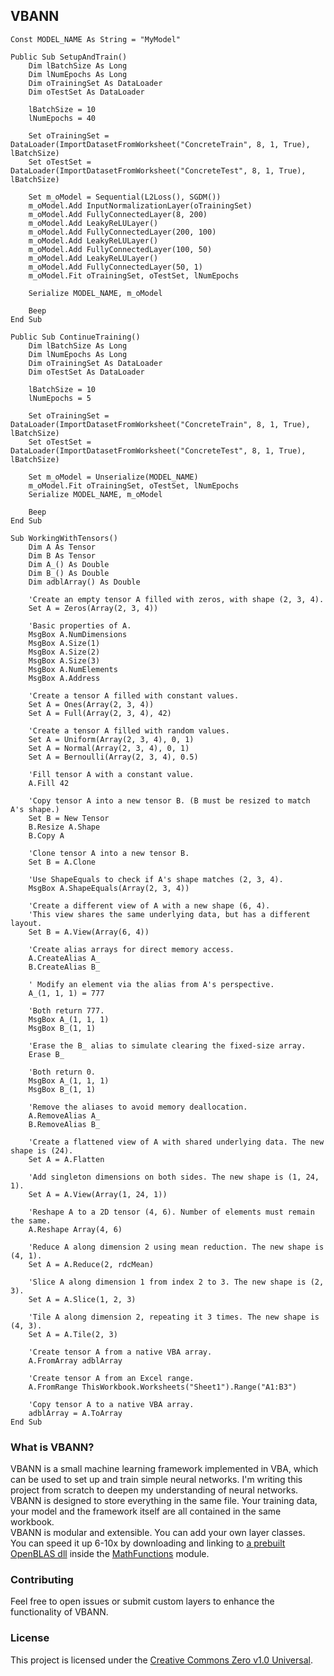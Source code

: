 ## VBANN

```vba
Const MODEL_NAME As String = "MyModel"

Public Sub SetupAndTrain()
    Dim lBatchSize As Long
    Dim lNumEpochs As Long
    Dim oTrainingSet As DataLoader
    Dim oTestSet As DataLoader

    lBatchSize = 10
    lNumEpochs = 40

    Set oTrainingSet = DataLoader(ImportDatasetFromWorksheet("ConcreteTrain", 8, 1, True), lBatchSize)
    Set oTestSet = DataLoader(ImportDatasetFromWorksheet("ConcreteTest", 8, 1, True), lBatchSize)

    Set m_oModel = Sequential(L2Loss(), SGDM())
    m_oModel.Add InputNormalizationLayer(oTrainingSet)
    m_oModel.Add FullyConnectedLayer(8, 200)
    m_oModel.Add LeakyReLULayer()
    m_oModel.Add FullyConnectedLayer(200, 100)
    m_oModel.Add LeakyReLULayer()
    m_oModel.Add FullyConnectedLayer(100, 50)
    m_oModel.Add LeakyReLULayer()
    m_oModel.Add FullyConnectedLayer(50, 1)
    m_oModel.Fit oTrainingSet, oTestSet, lNumEpochs

    Serialize MODEL_NAME, m_oModel

    Beep
End Sub

Public Sub ContinueTraining()
    Dim lBatchSize As Long
    Dim lNumEpochs As Long
    Dim oTrainingSet As DataLoader
    Dim oTestSet As DataLoader

    lBatchSize = 10
    lNumEpochs = 5

    Set oTrainingSet = DataLoader(ImportDatasetFromWorksheet("ConcreteTrain", 8, 1, True), lBatchSize)
    Set oTestSet = DataLoader(ImportDatasetFromWorksheet("ConcreteTest", 8, 1, True), lBatchSize)

    Set m_oModel = Unserialize(MODEL_NAME)
    m_oModel.Fit oTrainingSet, oTestSet, lNumEpochs
    Serialize MODEL_NAME, m_oModel

    Beep
End Sub

Sub WorkingWithTensors()
    Dim A As Tensor
    Dim B As Tensor
    Dim A_() As Double
    Dim B_() As Double
    Dim adblArray() As Double
    
    'Create an empty tensor A filled with zeros, with shape (2, 3, 4).
    Set A = Zeros(Array(2, 3, 4))
    
    'Basic properties of A.
    MsgBox A.NumDimensions
    MsgBox A.Size(1)
    MsgBox A.Size(2)
    MsgBox A.Size(3)
    MsgBox A.NumElements
    MsgBox A.Address
    
    'Create a tensor A filled with constant values.
    Set A = Ones(Array(2, 3, 4))
    Set A = Full(Array(2, 3, 4), 42)
    
    'Create a tensor A filled with random values.
    Set A = Uniform(Array(2, 3, 4), 0, 1)
    Set A = Normal(Array(2, 3, 4), 0, 1)
    Set A = Bernoulli(Array(2, 3, 4), 0.5)
    
    'Fill tensor A with a constant value.
    A.Fill 42

    'Copy tensor A into a new tensor B. (B must be resized to match A's shape.)
    Set B = New Tensor
    B.Resize A.Shape
    B.Copy A
    
    'Clone tensor A into a new tensor B.
    Set B = A.Clone
    
    'Use ShapeEquals to check if A's shape matches (2, 3, 4).
    MsgBox A.ShapeEquals(Array(2, 3, 4))
    
    'Create a different view of A with a new shape (6, 4).
    'This view shares the same underlying data, but has a different layout.
    Set B = A.View(Array(6, 4))
    
    'Create alias arrays for direct memory access.
    A.CreateAlias A_
    B.CreateAlias B_
    
    ' Modify an element via the alias from A's perspective.
    A_(1, 1, 1) = 777
    
    'Both return 777.
    MsgBox A_(1, 1, 1)
    MsgBox B_(1, 1)
    
    'Erase the B_ alias to simulate clearing the fixed-size array.
    Erase B_
    
    'Both return 0.
    MsgBox A_(1, 1, 1)
    MsgBox B_(1, 1)
    
    'Remove the aliases to avoid memory deallocation.
    A.RemoveAlias A_
    B.RemoveAlias B_
    
    'Create a flattened view of A with shared underlying data. The new shape is (24).
    Set A = A.Flatten
    
    'Add singleton dimensions on both sides. The new shape is (1, 24, 1).
    Set A = A.View(Array(1, 24, 1))
    
    'Reshape A to a 2D tensor (4, 6). Number of elements must remain the same.
    A.Reshape Array(4, 6)
    
    'Reduce A along dimension 2 using mean reduction. The new shape is (4, 1).
    Set A = A.Reduce(2, rdcMean)
    
    'Slice A along dimension 1 from index 2 to 3. The new shape is (2, 3).
    Set A = A.Slice(1, 2, 3)
    
    'Tile A along dimension 2, repeating it 3 times. The new shape is (4, 3).
    Set A = A.Tile(2, 3)
    
    'Create tensor A from a native VBA array.
    A.FromArray adblArray
    
    'Create tensor A from an Excel range.
    A.FromRange ThisWorkbook.Worksheets("Sheet1").Range("A1:B3")
    
    'Copy tensor A to a native VBA array.
    adblArray = A.ToArray
End Sub
```

### What is VBANN?
VBANN is a small machine learning framework implemented in VBA, which can be used to set up and train simple neural networks. I'm writing this project from scratch to deepen my understanding of neural networks.<br/>
VBANN is designed to store everything in the same file. Your training data, your model and the framework itself are all contained in the same workbook.<br/>
VBANN is modular and extensible. You can add your own layer classes.<br/>
You can speed it up 6-10x by downloading and linking to [a prebuilt OpenBLAS dll](https://github.com/OpenMathLib/OpenBLAS/releases) inside the [MathFunctions](MathFunctions.bas) module.

### Contributing
Feel free to open issues or submit custom layers to enhance the functionality of VBANN.

### License
This project is licensed under the [Creative Commons Zero v1.0 Universal](LICENSE.txt).
